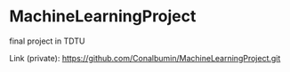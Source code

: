 # MachineLearningProject

final project in TDTU

Link (private): https://github.com/Conalbumin/MachineLearningProject.git
